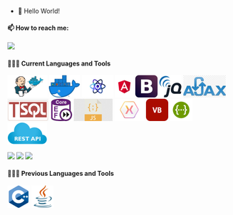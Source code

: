 - 👋 Hello World!


#### 📫 How to reach me:   
  [<img src="https://img.icons8.com/color/48/000000/linkedin.png" width="3.5%"/>](https://www.linkedin.com/in/samira-maleki/)
  
#### 👨🏻‍💻 Current Languages and Tools
 
  <code><img height="50" src="https://raw.githubusercontent.com/samiramaleki/samiramaleki/Logos/Logos/Docker.Png"></code>
  <code><img height="50" src="https://raw.githubusercontent.com/samiramaleki/samiramaleki/Logos/Logos/Docker1.Png"></code>
  <code><img height="50" src="https://raw.githubusercontent.com/samiramaleki/samiramaleki/Logos/Logos/React.Png"></code>
  <code><img height="50" src="https://raw.githubusercontent.com/samiramaleki/samiramaleki/Logos/Logos/Angular.png"></code>
  <code><img height="50" src="https://raw.githubusercontent.com/samiramaleki/samiramaleki/Logos/Logos/BootStrap.png"></code>
  <code><img height="50" src="https://raw.githubusercontent.com/samiramaleki/samiramaleki/Logos/Logos/Jquery.png"></code>
  <code><img height="50" src="https://raw.githubusercontent.com/samiramaleki/samiramaleki/Logos/Logos/Ajax.png"></code>
  <code><img height="50" src="https://raw.githubusercontent.com/samiramaleki/samiramaleki/Logos/Logos/TSQL.png"></code>
   <code><img height="50" src="https://raw.githubusercontent.com/samiramaleki/samiramaleki/Logos/Logos/EfCore.png"></code>
  <code><img height="50" src="https://raw.githubusercontent.com/samiramaleki/samiramaleki/Logos/Logos/json.png"></code>
  <code><img height="50" src="https://raw.githubusercontent.com/samiramaleki/samiramaleki/Logos/Logos/Xamarin.png"></code>
  <code><img height="50" src="https://raw.githubusercontent.com/samiramaleki/samiramaleki/Logos/Logos/VB.png"></code>
 <code><img height="50" src="https://raw.githubusercontent.com/samiramaleki/samiramaleki/Logos/Logos/Swagger.png"></code>
 <code><img height="50" src="https://raw.githubusercontent.com/samiramaleki/samiramaleki/Logos/Logos/RestFule.png"></code>
 
  <code><img height="50" src="https://raw.githubusercontent.com/samiramaleki/samiramaleki/blob/Logos/Logos/WCF.png"></code>
 <code><img height="50" src="https://raw.githubusercontent.com/samiramaleki/samiramaleki/blob/Logos/Logos/Core.png"></code>
  <code><img height="50" src="https://raw.githubusercontent.com/samiramaleki/samiramaleki/blob/Logos/Logos/MVC.png"></code>
 
 
#### 👨🏻‍💻 Previous Languages and Tools
  <code><img height="50" src="https://raw.githubusercontent.com/github/explore/80688e429a7d4ef2fca1e82350fe8e3517d3494d/topics/cpp/cpp.png"></code>
  <code><img height="50" src="https://raw.githubusercontent.com/github/explore/80688e429a7d4ef2fca1e82350fe8e3517d3494d/topics/java/java.png"></code>


